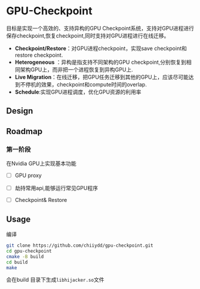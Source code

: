 # GPU-Checkpoint


目标是实现一个高效的、支持异构的GPU Checkpoint系统，支持对GPU进程进行保存checkpoint,恢复checkpoint,同时支持对GPU进程进行在线迁移。

- **Checkpoint/Restore**：对GPU进程checkpoint，实现save checkpoint和restore checkpoint.
- **Heterogeneous** ：异构是指支持不同架构的GPU checkpoint,分别恢复到相同架构GPU上，而非把一个进程恢复到异构GPU上.
- **Live Migration**：在线迁移，把GPU任务迁移到其他的GPU上，应该尽可能达到不停机的效果，checkpoint和compute时间的overlap.
- **Schedule**:实现GPU进程调度，优化GPU资源的利用率


## Design


## Roadmap

### 第一阶段

在Nvidia GPU上实现基本功能

- [ ] GPU proxy
- [ ] 劫持常用api,能够运行常见GPU程序
- [ ] Checkpoint& Restore
  


## Usage

编译
```bash
git clone https://github.com/chiiydd/gpu-checkpoint.git
cd gpu-checkpoint
cmake -B build 
cd build 
make
```
会在build 目录下生成`libhijacker.so`文件


